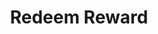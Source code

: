 ---
title: Redeem Reward
type: endpoint
category: 639ba2628407100061f5faac
slug: redeem-reward-1
parentDoc: 639ba2658407100061f5fab6
hidden: false
order: 31
---